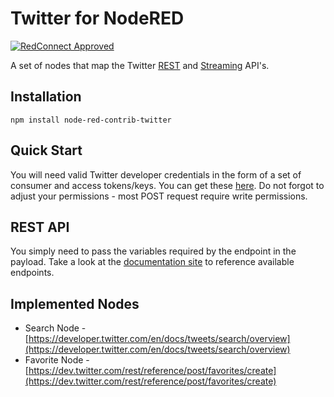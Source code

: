 # Twitter for NodeRED

[![RedConnect Approved](https://img.shields.io/badge/RedConnect-Approved-brightgreen.svg?style=flat)](https://www.redconnect.io/addons)

A set of nodes that map the Twitter [REST](https://dev.twitter.com/rest/public) and [Streaming](https://dev.twitter.com/streaming/overview) API's.

## Installation

`npm install node-red-contrib-twitter`

## Quick Start

You will need valid Twitter developer credentials in the form of a set of consumer and access tokens/keys.  You can get these [here](https://apps.twitter.com/).  Do not forgot to adjust your permissions - most POST request require write permissions.

## REST API

You simply need to pass the variables required by the endpoint in the payload.  Take a look at the [documentation site](https://dev.twitter.com/rest/public) to reference available endpoints.

## Implemented Nodes

 * Search Node - [https://developer.twitter.com/en/docs/tweets/search/overview](https://developer.twitter.com/en/docs/tweets/search/overview)
 * Favorite Node - [https://dev.twitter.com/rest/reference/post/favorites/create](https://dev.twitter.com/rest/reference/post/favorites/create)
